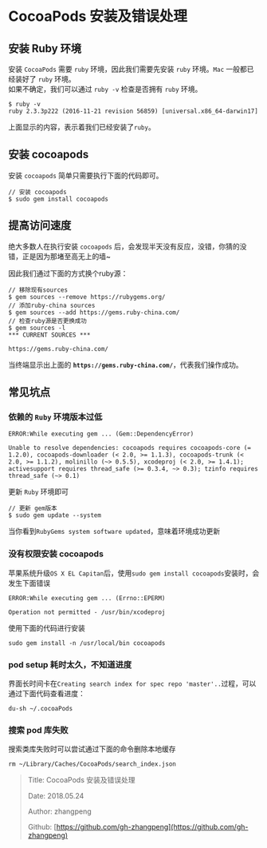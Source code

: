 # CocoaPods 安装及错误处理

## 安装 Ruby 环境

安装 `CocoaPods` 需要 `ruby` 环境，因此我们需要先安装 `ruby` 环境。`Mac` 一般都已经装好了 `ruby` 环境。  
如果不确定，我们可以通过 `ruby -v` 检查是否拥有 `ruby` 环境。

```text
$ ruby -v
ruby 2.3.3p222 (2016-11-21 revision 56859) [universal.x86_64-darwin17]
```

上面显示的内容，表示着我们已经安装了`ruby`。

## 安装 cocoapods

安装 `cocoapods` 简单只需要执行下面的代码即可。

```text
// 安装 cocoapods
$ sudo gem install cocoapods
```

## 提高访问速度

绝大多数人在执行安装 `cocoapods` 后，会发现半天没有反应，没错，你猜的没错，正是因为那堵至高无上的墙~

因此我们通过下面的方式换个ruby源：

```text
// 移除现有sources
$ gem sources --remove https://rubygems.org/
// 添加ruby-china sources
$ gem sources --add https://gems.ruby-china.com/
// 检查ruby源是否更换成功
$ gem sources -l
*** CURRENT SOURCES ***

https://gems.ruby-china.com/
```

当终端显示出上面的 **`https://gems.ruby-china.com/`**，代表我们操作成功。

## 常见坑点

### 依赖的 `Ruby` 环境版本过低

```text
ERROR:While executing gem ... (Gem::DependencyError)

Unable to resolve dependencies: cocoapods requires cocoapods-core (= 1.2.0), cocoapods-downloader (< 2.0, >= 1.1.3), cocoapods-trunk (< 2.0, >= 1.1.2), molinillo (~> 0.5.5), xcodeproj (< 2.0, >= 1.4.1); activesupport requires thread_safe (>= 0.3.4, ~> 0.3); tzinfo requires thread_safe (~> 0.1)
```

更新 `Ruby` 环境即可

```text
// 更新 gem版本
$ sudo gem update --system
```

当你看到`RubyGems system software updated`，意味着环境成功更新

### 没有权限安装 cocoapods

苹果系统升级`OS X EL Capitan`后，使用`sudo gem install cocoapods`安装时，会发生下面错误

```text
ERROR:While executing gem ... (Errno::EPERM)

Operation not permitted - /usr/bin/xcodeproj
```

使用下面的代码进行安装

```text
sudo gem install -n /usr/local/bin cocoapods
```

### pod setup 耗时太久，不知道进度

界面长时间卡在`Creating search index for spec repo 'master'..`过程，可以通过下面代码查看进度：

```text
du-sh ~/.cocoaPods
```

### 搜索 pod 库失败

搜索类库失败时可以尝试通过下面的命令删除本地缓存

```text
rm ~/Library/Caches/CocoaPods/search_index.json
```

> Title: CocoaPods 安装及错误处理
>
> Date: 2018.05.24
>
> Author: zhangpeng
>
> Github: [https://github.com/gh-zhangpeng](https://github.com/gh-zhangpeng)

